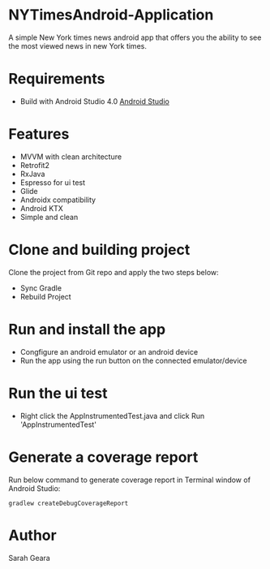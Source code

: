 # NYTimesAndroid-Application
A simple New York times news android app that offers you the ability to see the most viewed news in new York times.

# Requirements
 - Build with Android Studio 4.0 [Android Studio](https://developer.android.com/studio/)
 
# Features
 - MVVM with clean architecture
 - Retrofit2
 - RxJava
 - Espresso for ui test
 - Glide 
 - Androidx compatibility
 - Android KTX
 - Simple and clean 

# Clone and building project

Clone the project from Git repo and apply the two steps below:
- Sync Gradle
- Rebuild Project

# Run and install the app

- Congfigure an android emulator or an android device
- Run the app using the run button on the connected emulator/device

# Run the ui test

- Right click the AppInstrumentedTest.java and click Run 'AppInstrumentedTest'

# Generate a coverage report

Run below command to generate coverage report in Terminal window of Android Studio:

```
gradlew createDebugCoverageReport
```

# Author

Sarah Geara
